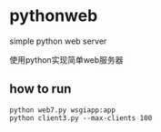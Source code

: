 # pythonweb
simple python web server

使用python实现简单web服务器

## how to run

```shell
python web7.py wsgiapp:app 
python client3.py --max-clients 100
```